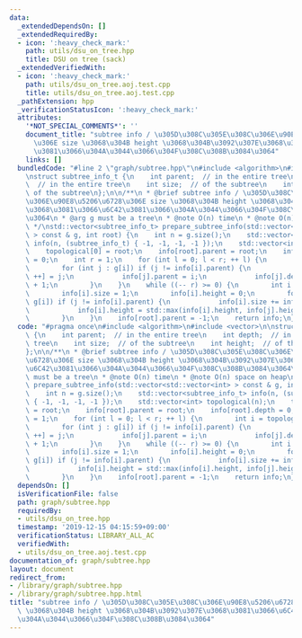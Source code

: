 ```yaml
---
data:
  _extendedDependsOn: []
  _extendedRequiredBy:
  - icon: ':heavy_check_mark:'
    path: utils/dsu_on_tree.hpp
    title: DSU on tree (sack)
  _extendedVerifiedWith:
  - icon: ':heavy_check_mark:'
    path: utils/dsu_on_tree.aoj.test.cpp
    title: utils/dsu_on_tree.aoj.test.cpp
  _pathExtension: hpp
  _verificationStatusIcon: ':heavy_check_mark:'
  attributes:
    '*NOT_SPECIAL_COMMENTS*': ''
    document_title: "subtree info / \u305D\u308C\u305E\u308C\u306E\u90E8\u5206\u6728\
      \u306E size \u3068\u304B height \u3068\u304B\u3092\u307E\u3068\u3081\u3066\u6C42\
      \u3081\u3066\u304A\u3044\u3066\u304F\u308C\u308B\u3084\u3064"
    links: []
  bundledCode: "#line 2 \"graph/subtree.hpp\"\n#include <algorithm>\n#include <vector>\n\
    \nstruct subtree_info_t {\n    int parent;  // in the entire tree\n    int depth;\
    \  // in the entire tree\n    int size;  // of the subtree\n    int height;  //\
    \ of the subtree\n};\n\n/**\n * @brief subtree info / \u305D\u308C\u305E\u308C\
    \u306E\u90E8\u5206\u6728\u306E size \u3068\u304B height \u3068\u304B\u3092\u307E\
    \u3068\u3081\u3066\u6C42\u3081\u3066\u304A\u3044\u3066\u304F\u308C\u308B\u3084\
    \u3064\n * @arg g must be a tree\n * @note O(n) time\n * @note O(n) space on heap\n\
    \ */\nstd::vector<subtree_info_t> prepare_subtree_info(std::vector<std::vector<int>\
    \ > const & g, int root) {\n    int n = g.size();\n    std::vector<subtree_info_t>\
    \ info(n, (subtree_info_t) { -1, -1, -1, -1 });\n    std::vector<int> topological(n);\n\
    \    topological[0] = root;\n    info[root].parent = root;\n    info[root].depth\
    \ = 0;\n    int r = 1;\n    for (int l = 0; l < r; ++ l) {\n        int i = topological[l];\n\
    \        for (int j : g[i]) if (j != info[i].parent) {\n            topological[r\
    \ ++] = j;\n            info[j].parent = i;\n            info[j].depth = info[i].depth\
    \ + 1;\n        }\n    }\n    while ((-- r) >= 0) {\n        int i = topological[r];\n\
    \        info[i].size = 1;\n        info[i].height = 0;\n        for (int j :\
    \ g[i]) if (j != info[i].parent) {\n            info[i].size += info[j].size;\n\
    \            info[i].height = std::max(info[i].height, info[j].height + 1);\n\
    \        }\n    }\n    info[root].parent = -1;\n    return info;\n}\n"
  code: "#pragma once\n#include <algorithm>\n#include <vector>\n\nstruct subtree_info_t\
    \ {\n    int parent;  // in the entire tree\n    int depth;  // in the entire\
    \ tree\n    int size;  // of the subtree\n    int height;  // of the subtree\n\
    };\n\n/**\n * @brief subtree info / \u305D\u308C\u305E\u308C\u306E\u90E8\u5206\
    \u6728\u306E size \u3068\u304B height \u3068\u304B\u3092\u307E\u3068\u3081\u3066\
    \u6C42\u3081\u3066\u304A\u3044\u3066\u304F\u308C\u308B\u3084\u3064\n * @arg g\
    \ must be a tree\n * @note O(n) time\n * @note O(n) space on heap\n */\nstd::vector<subtree_info_t>\
    \ prepare_subtree_info(std::vector<std::vector<int> > const & g, int root) {\n\
    \    int n = g.size();\n    std::vector<subtree_info_t> info(n, (subtree_info_t)\
    \ { -1, -1, -1, -1 });\n    std::vector<int> topological(n);\n    topological[0]\
    \ = root;\n    info[root].parent = root;\n    info[root].depth = 0;\n    int r\
    \ = 1;\n    for (int l = 0; l < r; ++ l) {\n        int i = topological[l];\n\
    \        for (int j : g[i]) if (j != info[i].parent) {\n            topological[r\
    \ ++] = j;\n            info[j].parent = i;\n            info[j].depth = info[i].depth\
    \ + 1;\n        }\n    }\n    while ((-- r) >= 0) {\n        int i = topological[r];\n\
    \        info[i].size = 1;\n        info[i].height = 0;\n        for (int j :\
    \ g[i]) if (j != info[i].parent) {\n            info[i].size += info[j].size;\n\
    \            info[i].height = std::max(info[i].height, info[j].height + 1);\n\
    \        }\n    }\n    info[root].parent = -1;\n    return info;\n}\n"
  dependsOn: []
  isVerificationFile: false
  path: graph/subtree.hpp
  requiredBy:
  - utils/dsu_on_tree.hpp
  timestamp: '2019-12-15 04:15:59+09:00'
  verificationStatus: LIBRARY_ALL_AC
  verifiedWith:
  - utils/dsu_on_tree.aoj.test.cpp
documentation_of: graph/subtree.hpp
layout: document
redirect_from:
- /library/graph/subtree.hpp
- /library/graph/subtree.hpp.html
title: "subtree info / \u305D\u308C\u305E\u308C\u306E\u90E8\u5206\u6728\u306E size\
  \ \u3068\u304B height \u3068\u304B\u3092\u307E\u3068\u3081\u3066\u6C42\u3081\u3066\
  \u304A\u3044\u3066\u304F\u308C\u308B\u3084\u3064"
---
```

